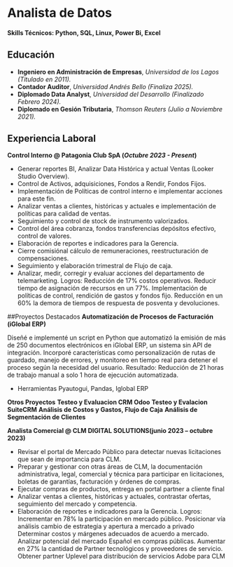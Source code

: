# Analista de Datos

#### Skills Técnicos: Python, SQL,  Linux, Power Bi, Excel

## Educación

+ **Ingeniero en Administración de Empresas**, _Universidad de los Lagos (Titulado en 2011)._							       		
+ **Contador Auditor**,  _Universidad Andrés Bello (Finaliza 2025)._ 			        		
+ **Diplomado Data Analyst**, _Universidad del Desarrollo (Finalizado Febrero 2024)._
+ **Diplomado en Gesión Tributaria**,  _Thomson Reuters (Julio a Noviembre 2021)._

## Experiencia Laboral
**Control Interno @ Patagonia Club SpA (_Octubre 2023 - Present_)**
- Generar reportes BI, Analizar Data Histórica y actual Ventas (Looker Studio Overview).
- Control de Activos, adquisiciones, Fondos a Rendir, Fondos Fijos.
- Implementación de Políticas de control interno e implementar acciones para este fin.
- Analizar ventas a clientes, históricas y actuales e implementación de políticas para calidad de ventas.
- Seguimiento y control de stock de instrumento valorizados.
- Control del área cobranza, fondos transferencias depósitos efectivo, control de valores.
- Elaboración de reportes e indicadores para la Gerencia.
- Cierre comisiónal cálculo de remuneraciones, reestructuración de compensaciones.
- Seguimiento y elaboración trimestral de Flujo de caja.
- Analizar, medir, corregir y evaluar acciones del departamento de telemarketing.
Logros: Reducción de 17% costos operativos.
 Reducir tiempo de asignación de recursos en un 77%.
 Implementación de políticas de control, rendición de gastos y fondos fijo.
 Reducción en un 60% la demora de tiempos de respuesta de posventa y devoluciones.

##Proyectos Destacados
**Automatización de Procesos de Facturación (iGlobal ERP)**

Diseñé e implementé un script en Python que automatizó la emisión de más de 250 documentos electrónicos en iGlobal ERP, un sistema sin API de integración.
Incorporé características como personalización de rutas de guardado, manejo de errores, y monitoreo en tiempo real para detener el proceso según la necesidad del usuario.
Resultado: Reducción de 21 horas de trabajo manual a solo 1 hora de ejecución automatizada.
- Herramientas Pyautogui, Pandas, Iglobal ERP

**Otros Proyectos**
**Testeo y Evaluacion CRM Odoo**
**Testeo y Evalacion SuiteCRM**
**Análisis de Costos y Gastos, Flujo de Caja**
**Análisis de Segmentación de Clientes**
	            
**Analista Comercial	@ CLM DIGITAL SOLUTIONS(junio 2023 – octubre 2023)**
- Revisar el portal de Mercado Público para detectar nuevas licitaciones que sean de importancia para CLM.
- Preparar y gestionar con otras áreas de CLM, la documentación administrativa, legal, comercial y técnica para participar en licitaciones, boletas de garantías, facturación y órdenes de compras.
- Ejecutar compras de productos, entrega en portal partner a cliente final
- Analizar ventas a clientes, históricas y actuales, contrastar ofertas, seguimiento del mercado y competencia.
- Elaboración de reportes e indicadores para la Gerencia.
Logros: Incrementar en 78% la participación en mercado público.
 Posicionar vía análisis cambio de estrategia y apertura a mercado a privado
 Determinar costos y márgenes adecuados de acuerdo a mercado.
 Analizar potencial del mercado Español en compras públicas.
 Aumentar en 27% la cantidad de Partner tecnológicos y proveedores de servicio.
 Obtener partner Uplevel para distribución de servicios Adobe para CLM

